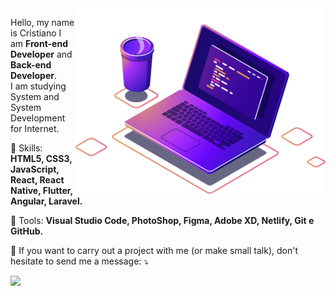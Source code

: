 <img src="./pasta/computer-illustration.png" min-width="400px" max-width="400px" width="400px" align="right" alt="Computador iuriCode">

<p align="left"> 
  Hello, my name is Cristiano I am <strong>Front-end Developer</strong> and <strong>Back-end Developer</strong>.<br>
  I am studying System and System Development for Internet.
</p>

<p align="left">
  🦄 Skills: <strong>HTML5, CSS3, JavaScript, React, React Native, Flutter, Angular, Laravel.</strong>
</p>

<p align="left">
  💼 Tools: <strong>Visual Studio Code, PhotoShop, Figma, Adobe XD, Netlify, Git e GitHub.</strong>
</p>

<p align="left">
  💌 If you want to carry out a project with me (or make small talk), don't hesitate to send me a message: ⤵️
</p>

<p align="left">
  <a href="https://www.linkedin.com/in/" alt="Linkedin">
  <img src="https://img.shields.io/badge/-Linkedin-0e76a8?style=for-the-badge&logo=Linkedin&logoColor=white&link=https://www.linkedin.com/in/cristianobv/" /></a>
</p>
